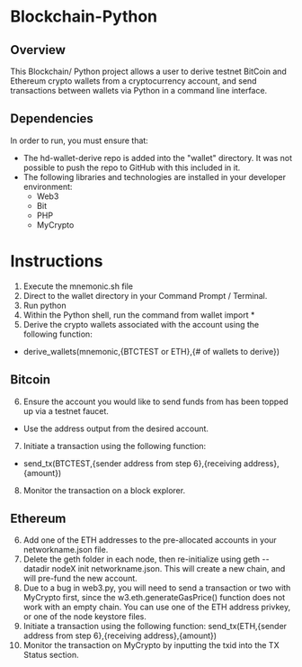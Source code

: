 # Blockchain-Python

## Overview
This Blockchain/ Python project allows a user to derive testnet BitCoin and Ethereum crypto wallets from a cryptocurrency account, and send transactions between wallets via Python in a command line interface.

## Dependencies
In order to run, you must ensure that:

* The hd-wallet-derive repo is added into the "wallet" directory. It was not possible to push the repo to GitHub with this    included in it.
* The following libraries and technologies are installed in your developer environment:
   * Web3
   * Bit
   * PHP
   * MyCrypto
# Instructions
1. Execute the mnemonic.sh file
2. Direct to the wallet directory in your Command Prompt / Terminal.
3. Run python
4. Within the Python shell, run the command from wallet import *
5. Derive the crypto wallets associated with the account using the following function:
  * derive_wallets(mnemonic,{BTCTEST or ETH},{# of wallets to derive})
  
## Bitcoin
6. Ensure the account you would like to send funds from has been topped up via a testnet faucet.
  * Use the address output from the desired account.
7. Initiate a transaction using the following function:
  * send_tx(BTCTEST,{sender address from step 6},{receiving address},{amount})
8. Monitor the transaction on a block explorer.

## Ethereum
6. Add one of the ETH addresses to the pre-allocated accounts in your networkname.json file.
7. Delete the geth folder in each node, then re-initialize using geth --datadir nodeX init networkname.json. This will create a new chain, and will pre-fund the new account.
8. Due to a bug in web3.py, you will need to send a transaction or two with MyCrypto first, since the w3.eth.generateGasPrice() function does not work with an empty chain. You can use one of the ETH address privkey, or one of the node keystore files.
9. Initiate a transaction using the following function:
send_tx(ETH,{sender address from step 6},{receiving address},{amount})
10. Monitor the transaction on MyCrypto by inputting the txid into the TX Status section.
